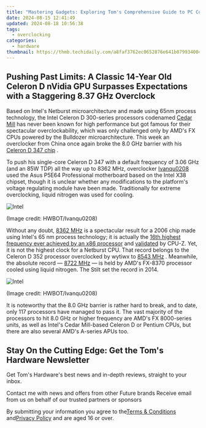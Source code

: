 ```yaml
---
title: "Mastering Gadgets: Exploring Tom's Comprehensive Guide to PC Components"
date: 2024-08-15 12:41:49
updated: 2024-08-18 10:56:38
tags:
  - overclocking
categories:
  - hardware
thumbnail: https://thmb.techidaily.com/a8faf3762ec0652876e641b0799340042cad57c242c2210395cb978ced6a8dea.jpg
---
```


## Pushing Past Limits: A Classic 14-Year Old Celeron D nVidia GPU Surpasses Expectations with a Staggering 8.37 GHz Overclock

Based on Intel's Netburst microarchitecture and made using 65nm process technology, the Intel Celeron D 300-series processors codenamed [Cedar Mill](https://ark.intel.com/content/www/us/en/ark/products/27974/intel-celeron-d-processor-347-512k-cache-3-06-ghz-533-mhz-fsb.html) has never been known for high performance but got famous for their spectacular overclockability, which was only challenged only by AMD's FX CPUs powered by the Bulldozer microarchitecture. This week an overclocker from China once again broke the 8.0 GHz barrier with his [Celeron D 347 chip](https://ark.intel.com/content/www/us/en/ark/products/27974/intel-celeron-d-processor-347-512k-cache-3-06-ghz-533-mhz-fsb.html) .

 To push his single-core Celeron D 347 with a default frequency of 3.06 GHz (and an 85W TDP) all the way up to 8362 MHz, overclocker [Ivanqu0208](http://js.mamydirect.com/redir/clickGate.php?u=RGm1L5B5&m=1&p=H3nQFAGRBV&t=lj1biydR&st=&s=&url=https%3A%2F%2Fhwbot.org%2Fsubmission%2F4623615%5Fivanqu0208%5Fcpu%5Ffrequency%5Fceleron%5Fd%5F347%5F8362.21%5Fmhz&r=https%3A%2F%2Foverclockers.ru%2Fhardnews%2Fshow%2F107267%2Fintel-celeron-d-347-na-chastote-8-37-ggc-stal-vtorym-v-modelnom-zachete) used the Asus P5E64 Professional motherboard based on the Intel X38 chipset, though it is unclear whether any modifications to the platform's voltage regulating module have been made. Traditionally for extreme overclocking, liquid nitrogen was used for cooling.

![Intel](https://cdn.mos.cms.futurecdn.net/rH5HhmRZQkRYTgJX8yQAXR-320-80.png)

 (Image credit: HWBOT/Ivanqu0208)

 Without any doubt, [8362 MHz](https://hwbot.org/submission/4623615%5Fivanqu0208%5Fcpu%5Ffrequency%5Fceleron%5Fd%5F347%5F8362.21%5Fmhz) is a spectacular result for a 2006 chip made using Intel's 65 nm process technology; it is actually the [16th highest frequency ever achieved by an x86 processor](https://hwbot.org/benchmark/cpu%5Ffrequency/rankings#start=0) and [validated](https://valid.x86.fr/i3zrkh) by CPU-Z. Yet, it is not the highest clock for a Netburst CPU. That record belongs to the Celeron D 352 processor overclocked by wytiwx to [8543 MHz](https://hwbot.org/submission/2440102%5Fwytiwx%5Fcpu%5Ffrequency%5Fceleron%5Fd%5F352%5F8543.71%5Fmhz) . Meanwhile, the absolute record — [8722 MHz](https://hwbot.org/submission/2615355%5Fthe%5Fstilt%5Fcpu%5Ffrequency%5Ffx%5F8370%5F8722.78%5Fmhz) — is held by AMD's FX-8370 processor cooled using liquid nitrogen. The Stilt set the record in 2014\.

![Intel](https://cdn.mos.cms.futurecdn.net/gTr6KuUQPe2SU3eWNr9B5S-320-80.jpeg)

 (Image credit: HWBOT/Ivanqu0208)

 It is noteworthy that the 8.0 GHz barrier is rather hard to break, and to date, only 117 processors have managed to pass it. The vast majority of the processors to hit 8.0 GHz or higher frequency are AMD's FX 8000-series units, as well as Intel's Cedar Mill-based Celeron D or Pentium CPUs, but there are also several AMD's A-series APUs too.

## Stay On the Cutting Edge: Get the Tom's Hardware Newsletter

 Get Tom's Hardware's best news and in-depth reviews, straight to your inbox.

 Contact me with news and offers from other Future brands  Receive email from us on behalf of our trusted partners or sponsors

 By submitting your information you agree to the[Terms & Conditions](https://futureplc.com/terms-conditions/) and[Privacy Policy](https://futureplc.com/privacy-policy/) and are aged 16 or over.


<ins class="adsbygoogle"
     style="display:block"
     data-ad-format="autorelaxed"
     data-ad-client="ca-pub-7571918770474297"
     data-ad-slot="1223367746"></ins>



<ins class="adsbygoogle"
     style="display:block"
     data-ad-client="ca-pub-7571918770474297"
     data-ad-slot="8358498916"
     data-ad-format="auto"
     data-full-width-responsive="true"></ins>
